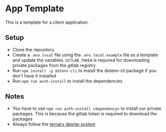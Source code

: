 # App Template
This is a template for a client application.

## Setup
- Clone the repository
- Create a `.env.local` file using the `.env.local.example` file as a template and update the variables. `GITLAB_TOKEN` is required for downloading private packages from the gitlab registry
- Run `npm install -g dotenv-cli` to install the dotenv-cli package if you don't have it installed
- Run `npm run auth-install` to install the dependencies

## Notes
- You have to use `npm run auth-install <dependency>` to install our private packages. This is because the gitlab token is required to download the packages
- Always follow the [ternary design system](https://nagibaba.medium.com/ultimate-ternary-folder-structure-for-large-react-applications-9bb6882d4372)
